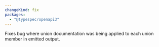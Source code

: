 ```yaml
---
changeKind: fix
packages:
  - "@typespec/openapi3"
---
```


Fixes bug where union documentation was being applied to each union member in emitted output.